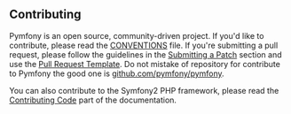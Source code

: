 Contributing
------------

Pymfony is an open source, community-driven project. If you'd like to
contribute, please read the [CONVENTIONS][1] file. If you're submitting
a pull request, please follow the guidelines in the [Submitting a Patch][2]
section and use the [Pull Request Template][3]. Do not mistake of repository
for contribute to Pymfony the good one is [github.com/pymfony/pymfony][7].

You can also contribute to the Symfony2 PHP framework, please read the
[Contributing Code][5] part of the documentation.


[1]: ./CONVENTIONS.md
[2]: http://symfony.com/doc/current/contributing/code/patches.html#check-list
[3]: http://symfony.com/doc/current/contributing/code/patches.html#make-a-pull-request
[5]: http://symfony.com/doc/current/contributing/code/index.html
[6]: http://symfony.com
[7]: https://github.com/pymfony/pymfony
